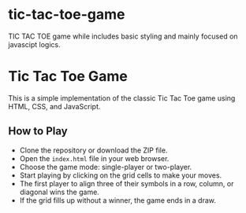 # tic-tac-toe-game
TIC TAC TOE game while includes basic styling and mainly focused on javascipt logics.

# Tic Tac Toe Game

This is a simple implementation of the classic Tic Tac Toe game using HTML, CSS, and JavaScript.
  
## How to Play
- Clone the repository or download the ZIP file.
- Open the `index.html` file in your web browser.
- Choose the game mode: single-player or two-player.
- Start playing by clicking on the grid cells to make your moves.
- The first player to align three of their symbols in a row, column, or diagonal wins the game.
- If the grid fills up without a winner, the game ends in a draw.

